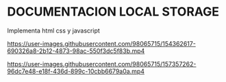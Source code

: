 # DOCUMENTACION LOCAL STORAGE

Implementa html css y javascript

https://user-images.githubusercontent.com/98065715/154362617-690326a8-2b12-4873-98ac-550f3dc5f83b.mp4

https://user-images.githubusercontent.com/98065715/157357262-96dc7e48-e18f-436d-899c-10cbb6679a0a.mp4
